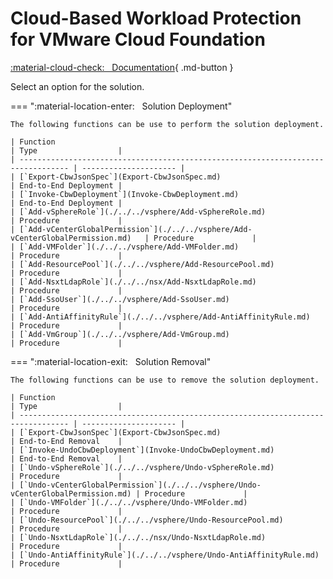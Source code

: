 # Cloud-Based Workload Protection for VMware Cloud Foundation

[:material-cloud-check: &nbsp; Documentation][solution]{ .md-button }

Select an option for the solution.

=== ":material-location-enter: &nbsp; Solution Deployment"

    The following functions can be use to perform the solution deployment.

    | Function                                                                          | Type                  |
    | --------------------------------------------------------------------------------- | --------------------- |
    | [`Export-CbwJsonSpec`](Export-CbwJsonSpec.md)                                     | End-to-End Deployment |
    | [`Invoke-CbwDeployment`](Invoke-CbwDeployment.md)                                 | End-to-End Deployment |
    | [`Add-vSphereRole`](./../../vsphere/Add-vSphereRole.md)                           | Procedure             |
    | [`Add-vCenterGlobalPermission`](./../../vsphere/Add-vCenterGlobalPermission.md)   | Procedure             |
    | [`Add-VMFolder`](./../../vsphere/Add-VMFolder.md)                                 | Procedure             |
    | [`Add-ResourcePool`](./../../vsphere/Add-ResourcePool.md)                         | Procedure             |
    | [`Add-NsxtLdapRole`](./../../nsx/Add-NsxtLdapRole.md)                             | Procedure             |
    | [`Add-SsoUser`](./../../vsphere/Add-SsoUser.md)                                   | Procedure             |
    | [`Add-AntiAffinityRule`](./../../vsphere/Add-AntiAffinityRule.md)                 | Procedure             |
    | [`Add-VmGroup`](./../../vsphere/Add-VmGroup.md)                                   | Procedure             |

=== ":material-location-exit: &nbsp; Solution Removal"

    The following functions can be use to remove the solution deployment.

    | Function                                                                          | Type                  |
    | --------------------------------------------------------------------------------- | --------------------- |
    | [`Export-CbwJsonSpec`](Export-CbwJsonSpec.md)                                     | End-to-End Removal    |
    | [`Invoke-UndoCbwDeployment`](Invoke-UndoCbwDeployment.md)                         | End-to-End Removal    |
    | [`Undo-vSphereRole`](./../../vsphere/Undo-vSphereRole.md)                         | Procedure             |
    | [`Undo-vCenterGlobalPermission`](./../../vsphere/Undo-vCenterGlobalPermission.md) | Procedure             |
    | [`Undo-VMFolder`](./../../vsphere/Undo-VMFolder.md)                               | Procedure             |
    | [`Undo-ResourcePool`](./../../vsphere/Undo-ResourcePool.md)                       | Procedure             |
    | [`Undo-NsxtLdapRole`](./../../nsx/Undo-NsxtLdapRole.md)                           | Procedure             |
    | [`Undo-AntiAffinityRule`](./../../vsphere/Undo-AntiAffinityRule.md)               | Procedure             |

[solution]: https://docs.vmware.com/en/VMware-Cloud-Foundation/services/vcf-cloud-based-workload-protection-v1/GUID-CA584EBB-04F6-4F37-9496-3C29DD8D7DC2.html
